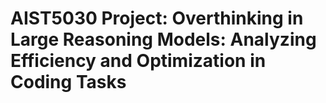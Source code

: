 # AIST5030 Project: Overthinking in Large Reasoning Models: Analyzing Efficiency and Optimization in Coding Tasks